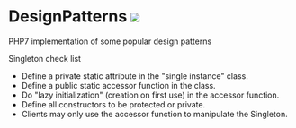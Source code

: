 # DesignPatterns <img src="https://travis-ci.org/ejaszke/DesignPatterns.svg?branch=master" />
PHP7 implementation of some popular design patterns


Singleton check list

* Define a private static attribute in the "single instance" class.
* Define a public static accessor function in the class.
* Do "lazy initialization" (creation on first use) in the accessor function.
* Define all constructors to be protected or private.
* Clients may only use the accessor function to manipulate the Singleton.